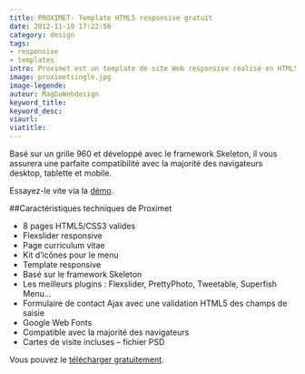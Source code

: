 ```yaml
---
title: PROXIMET- Template HTML5 responsive gratuit
date: 2012-11-10 17:22:56
category: design
tags:
- responsive
- templates
intro: Proximet est un template de site Web responsive réalisé en HTML5 / CSS3 100% gratuit
image: proximetsingle.jpg
image-legende:
auteur: MagDuWebdesign
keyword_title:
keyword_desc:
viaurl:
viatitle:
---
```


Basé sur un grille 960 et développé avec le framework Skeleton, il vous assurera une parfaite compatibilité avec la majorité des navigateurs desktop, tablette et mobile.

Essayez-le vite via la [démo](http://www.anariel.com/previewanarieldesign/Proximet/).

##Caractéristiques techniques de Proximet

* 8 pages HTML5/CSS3 valides
* Flexslider responsive
* Page curriculum vitae
* Kit d’icônes pour le menu
* Template responsive
* Basé sur le framework Skeleton
* Les meilleurs plugins : Flexslider, PrettyPhoto, Tweetable, Superfish Menu…
* Formulaire de contact Ajax avec une validation HTML5 des champs de saisie
* Google Web Fonts
* Compatible avec la majorité des navigateurs
* Cartes de visite incluses – fichier PSD

Vous pouvez le [télécharger gratuitement](http://www.anarieldesign.com/?portfolio=proximet-free-responsive-site-template-business-card).